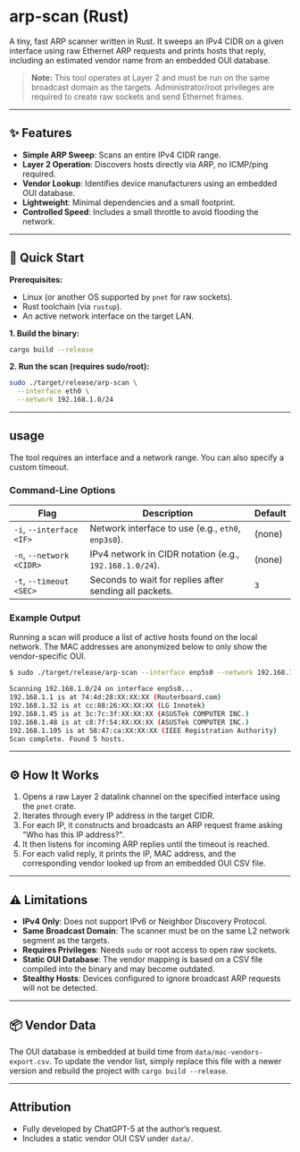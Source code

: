 # arp-scan (Rust)

A tiny, fast ARP scanner written in Rust. It sweeps an IPv4 CIDR on a given interface using raw Ethernet ARP requests and prints hosts that reply, including an estimated vendor name from an embedded OUI database.

> **Note:** This tool operates at Layer 2 and must be run on the same broadcast domain as the targets. Administrator/root privileges are required to create raw sockets and send Ethernet frames.

-----

## ✨ Features

  * **Simple ARP Sweep**: Scans an entire IPv4 CIDR range.
  * **Layer 2 Operation**: Discovers hosts directly via ARP, no ICMP/ping required.
  * **Vendor Lookup**: Identifies device manufacturers using an embedded OUI database.
  * **Lightweight**: Minimal dependencies and a small footprint.
  * **Controlled Speed**: Includes a small throttle to avoid flooding the network.

-----

## 🚀 Quick Start

**Prerequisites:**

  * Linux (or another OS supported by `pnet` for raw sockets).
  * Rust toolchain (via `rustup`).
  * An active network interface on the target LAN.

**1. Build the binary:**

```bash
cargo build --release
```

**2. Run the scan (requires sudo/root):**

```bash
sudo ./target/release/arp-scan \
  --interface eth0 \
  --network 192.168.1.0/24
```

-----

## usage

The tool requires an interface and a network range. You can also specify a custom timeout.

### Command-Line Options

| Flag                     | Description                                            | Default |
| ------------------------ | ------------------------------------------------------ | ------- |
| `-i`, `--interface <IF>` | Network interface to use (e.g., `eth0`, `enp3s0`).     | (none)  |
| `-n`, `--network <CIDR>` | IPv4 network in CIDR notation (e.g., `192.168.1.0/24`). | (none)  |
| `-t`, `--timeout <SEC>`  | Seconds to wait for replies after sending all packets.  | `3`     |

### Example Output

Running a scan will produce a list of active hosts found on the local network. The MAC addresses are anonymized below to only show the vendor-specific OUI.

```bash
$ sudo ./target/release/arp-scan --interface enp5s0 --network 192.168.1.0/24 --timeout 2

Scanning 192.168.1.0/24 on interface enp5s0...
192.168.1.1 is at 74:4d:28:XX:XX:XX (Routerboard.com)
192.168.1.32 is at cc:88:26:XX:XX:XX (LG Innotek)
192.168.1.45 is at 3c:7c:3f:XX:XX:XX (ASUSTek COMPUTER INC.)
192.168.1.48 is at c8:7f:54:XX:XX:XX (ASUSTek COMPUTER INC.)
192.168.1.105 is at 58:47:ca:XX:XX:XX (IEEE Registration Authority)
Scan complete. Found 5 hosts.
```

-----

## ⚙️ How It Works

1.  Opens a raw Layer 2 datalink channel on the specified interface using the `pnet` crate.
2.  Iterates through every IP address in the target CIDR.
3.  For each IP, it constructs and broadcasts an ARP request frame asking "Who has this IP address?".
4.  It then listens for incoming ARP replies until the timeout is reached.
5.  For each valid reply, it prints the IP, MAC address, and the corresponding vendor looked up from an embedded OUI CSV file.

-----

## ⚠️ Limitations

  * **IPv4 Only**: Does not support IPv6 or Neighbor Discovery Protocol.
  * **Same Broadcast Domain**: The scanner must be on the same L2 network segment as the targets.
  * **Requires Privileges**: Needs `sudo` or root access to open raw sockets.
  * **Static OUI Database**: The vendor mapping is based on a CSV file compiled into the binary and may become outdated.
  * **Stealthy Hosts**: Devices configured to ignore broadcast ARP requests will not be detected.

-----

## 📦 Vendor Data

The OUI database is embedded at build time from `data/mac-vendors-export.csv`. To update the vendor list, simply replace this file with a newer version and rebuild the project with `cargo build --release`.

-----

## Attribution

  * Fully developed by ChatGPT-5 at the author’s request.
  * Includes a static vendor OUI CSV under `data/`.
